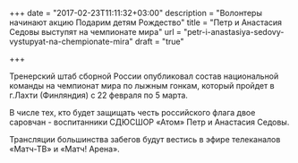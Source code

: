 +++
date = "2017-02-23T11:11:32+03:00"
description = "Волонтеры начинают акцию Подарим детям Рождество"
title = "Петр и Анастасия Седовы выступят на чемпионате мира"
url = "petr-i-anastasiya-sedovy-vystupyat-na-chempionate-mira"
draft = "true"

+++

Тренерский штаб сборной России опубликовал состав национальной команды на чемпионат мира по лыжным гонкам, который пройдет в г.Лахти (Финляндия) с 22 февраля по 5 марта.

В числе тех, кто будет защищать честь российского флага двое саровчан - воспитанники СДЮСШОР «Атом» Петр и Анастасия Седовы.

Трансляции большинства забегов будут вестись в эфире телеканалов «Матч-ТВ» и «Матч! Арена».